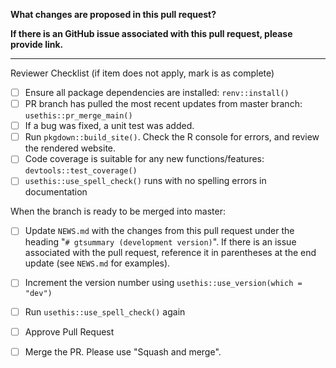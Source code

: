 **What changes are proposed in this pull request?**


**If there is an GitHub issue associated with this pull request, please provide link.**


--------------------------------------------------------------------------------

Reviewer Checklist (if item does not apply, mark is as complete)

- [ ] Ensure all package dependencies are installed: `renv::install()`
- [ ] PR branch has pulled the most recent updates from master branch: `usethis::pr_merge_main()`
- [ ] If a bug was fixed, a unit test was added.
- [ ] Run `pkgdown::build_site()`. Check the R console for errors, and review the rendered website.
- [ ] Code coverage is suitable for any new functions/features: `devtools::test_coverage()`
- [ ] `usethis::use_spell_check()` runs with no spelling errors in documentation

When the branch is ready to be merged into master:
- [ ] Update `NEWS.md` with the changes from this pull request under the heading "`# gtsummary (development version)`". If there is an issue associated with the pull request, reference it in parentheses at the end update (see `NEWS.md` for examples).
- [ ] Increment the version number using `usethis::use_version(which = "dev")` 
- [ ] Run `usethis::use_spell_check()` again
- [ ] Approve Pull Request
- [ ] Merge the PR. Please use "Squash and merge".

